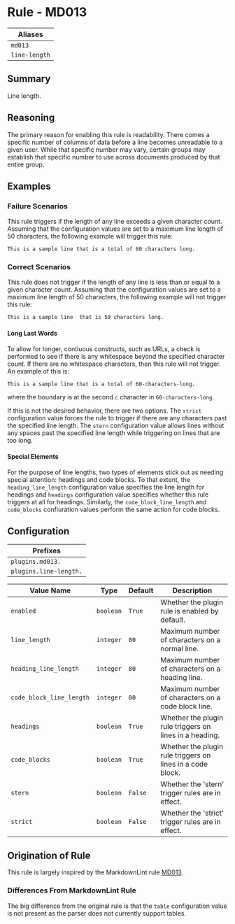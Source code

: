 # Rule - MD013

| Aliases |
| --- |
| `md013` |
| `line-length` |

## Summary

Line length.

## Reasoning

The primary reason for enabling this rule is readability.  There comes
a specific number of columns of data before a line becomes unreadable to
a given user.  While that specific number may vary, certain groups may
establish that specific number to use across documents produced by that
entire group.

## Examples

### Failure Scenarios

This rule triggers if the length of any line exceeds a given character count.
Assuming that the configuration values are set to a maximum line length of
50 characters, the following example will trigger this rule:

```Markdown
This is a sample line that is a total of 60 characters long.
```

### Correct Scenarios

This rule does not trigger if the length of any line is less than or
equal to a given character count. Assuming that the configuration values
are set to a maximum line length of 50 characters, the following
example will not trigger this rule:

```Markdown
This is a sample line  that is 50 characters long.
```

#### Long Last Words

To allow for longer, contiuous constructs, such as URLs, a check
is performed to see if there is any whitespace beyond the specified
character count.  If there are no whitespace characters, then this
rule will not trigger.  An example of this is:

```Markdown
This is a sample line that is a total of 60-characters-long.
```

where the boundary is at the second `c` character in `60-characters-long`.

If this is not the desired behavior, there are two options.  The
`strict` configuration value forces the rule to trigger if there are
any characters past the specified line length. The `stern` configuration
value allows lines without any spaces past the specified line length
while triggering on lines that are too long. 

#### Special Elements

For the purpose of line lengths, two types of elements stick out as
needing special attention: headings and code blocks.  To that extent,
the `heading_line_length` configuration value specifies the line length
for headings and `headings` configuration value specifies whether this
rule triggers at all for headings.  Similarly, the `code_block_line_length`
and `code_blocks` confiuration values perform the same action for
code blocks.

## Configuration

| Prefixes |
| --- |
| `plugins.md013.` |
| `plugins.line-length.` |

| Value Name | Type | Default | Description |
| -- | -- | -- | -- |
| `enabled` | `boolean` | `True` | Whether the plugin rule is enabled by default. |
| `line_length` | `integer` | `80` | Maximum number of characters on a normal line. |
| `heading_line_length` | `integer` | `80` | Maximum number of characters on a heading line. |
| `code_block_line_length` | `integer` | `80` | Maximum number of characters on a code block line. |
| `headings` | `boolean` | `True` | Whether the plugin rule triggers on lines in a heading. |
| `code_blocks` | `boolean` | `True` | Whether the plugin rule triggers on lines in a code block. |
| `stern` | `boolean` | `False` | Whether the 'stern' trigger rules are in effect. |
| `strict` | `boolean` | `False` | Whether the 'strict' trigger rules are in effect. |

## Origination of Rule

This rule is largely inspired by the MarkdownLint rule
[MD013](https://github.com/DavidAnson/markdownlint/blob/main/doc/Rules.md#md013---line-length).

### Differences From MarkdownLint Rule

The big difference from the original rule is that the `table` configuration
value is not present as the parser does not currently support tables.
